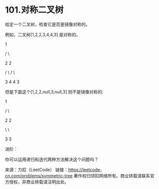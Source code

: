 # 101.对称二叉树

给定一个二叉树，检查它是否是镜像对称的。

例如，二叉树[1,2,2,3,4,4,3] 是对称的。

 1

/ \

2   2

/ \ / \

3  4 4  3


但是下面这个[1,2,2,null,3,null,3] 则不是镜像对称的:

 1

/ \

2   2

\   \

3    3


进阶：

你可以运用递归和迭代两种方法解决这个问题吗？

来源：力扣（LeetCode）
链接：https://leetcode-cn.com/problems/symmetric-tree
著作权归领扣网络所有。商业转载请联系官方授权，非商业转载请注明出处。
